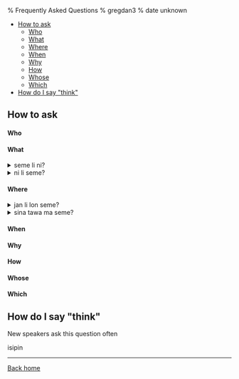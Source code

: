 % Frequently Asked Questions
% gregdan3
% date unknown

<!-- toc -->

- [How to ask](#how-to-ask)
  - [Who](#who)
  - [What](#what)
  - [Where](#where)
  - [When](#when)
  - [Why](#why)
  - [How](#how)
  - [Whose](#whose)
  - [Which](#which)
- [How do I say "think"](#how-do-i-say-think)

<!-- tocstop -->

## How to ask

#### Who

#### What

<details> <summary> seme li ni? </summary>

What did this?

---

</details>

<details> <summary> ni li seme? </summary>

What is this?

---

- What is this doing?
- What property describes that?
- What action is this taking?

</details>

#### Where

<details> <summary> jan li lon seme? </summary>

Where is everyone?

---

- Where is anyone?
- People are where?
- Somebody is where?
- What kind of existing are people doing?

</details>

<details> <summary> sina tawa ma seme? </summary>

Where are you going?

---

- What place are you going to?

</details>

#### When

#### Why

#### How

#### Whose

#### Which

## How do I say "think"

New speakers ask this question often

isipin

---

[Back home](/toki-pona/)

